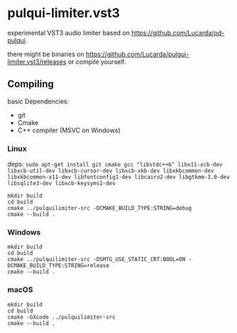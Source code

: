 # pulqui-limiter.vst3

experimental VST3 audio limiter based on https://github.com/Lucarda/pd-pulqui.

there might be binaries on https://github.com/Lucarda/pulqui-limiter.vst3/releases or compile yourself.

## Compiling

basic Dependencies:

- git
- Cmake
- C++ compiler (MSVC on Windows)

### Linux

deps: `sudo apt-get install git cmake gcc "libstdc++6" libx11-xcb-dev libxcb-util-dev libxcb-cursor-dev libxcb-xkb-dev libxkbcommon-dev libxkbcommon-x11-dev libfontconfig1-dev libcairo2-dev libgtkmm-3.0-dev libsqlite3-dev libxcb-keysyms1-dev`

```
mkdir build
cd build
cmake ../pulquilimiter-src -DCMAKE_BUILD_TYPE:STRING=debug
cmake --build .
```

### Windows

```
mkdir build
cd build
cmake ../pulquilimiter-src -DSMTG_USE_STATIC_CRT:BOOL=ON -DCMAKE_BUILD_TYPE:STRING=release
cmake --build .
```

### macOS

```
mkdir build
cd build
cmake -GXcode ../pulquilimiter-src
cmake --build .
```